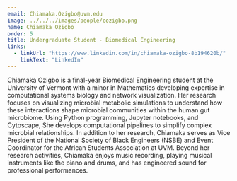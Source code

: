 ```yaml
---
email: Chiamaka.Ozigbo@uvm.edu
image: ../../../images/people/cozigbo.png
name: Chiamaka Ozigbo
order: 5
title: Undergraduate Student - Biomedical Engineering
links:
  - linkUrl: "https://www.linkedin.com/in/chiamaka-ozigbo-8b194620b/"
    linkText: "LinkedIn"
---
```

Chiamaka Ozigbo is a final-year Biomedical Engineering student at the University of Vermont with a minor in Mathematics developing expertise in computational systems biology and network visualization. Her research focuses on visualizing microbial metabolic simulations to understand how these interactions shape microbial communities within the human gut microbiome. Using Python programming, Jupyter notebooks, and Cytoscape, She develops computational pipelines to simplify complex microbial relationships. 
In addition to her research, Chiamaka serves as Vice President of the National Society of Black Engineers (NSBE) and Event Coordinator for the African Students Association at UVM. Beyond her research activities, Chiamaka enjoys music recording, playing musical instruments like the piano and drums, and has engineered sound for professional performances.
